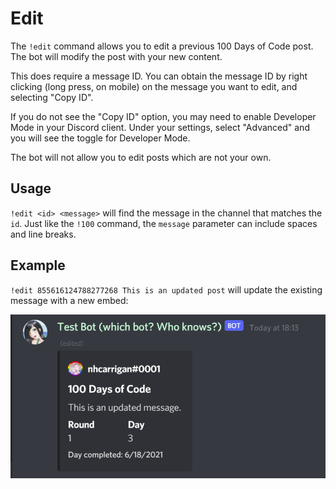 # Edit

The `!edit` command allows you to edit a previous 100 Days of Code post. The bot will modify the post with your new content.

This does require a message ID. You can obtain the message ID by right clicking (long press, on mobile) on the message you want to edit, and selecting "Copy ID".

If you do not see the "Copy ID" option, you may need to enable Developer Mode in your Discord client. Under your settings, select "Advanced" and you will see the toggle for Developer Mode.

The bot will not allow you to edit posts which are not your own.

## Usage

`!edit <id> <message>` will find the message in the channel that matches the `id`. Just like the `!100` command, the `message` parameter can include spaces and line breaks.

## Example

`!edit 855616124788277268 This is an updated post` will update the existing message with a new embed:

![Image depicting an updated message embed](../img/edit.png)
